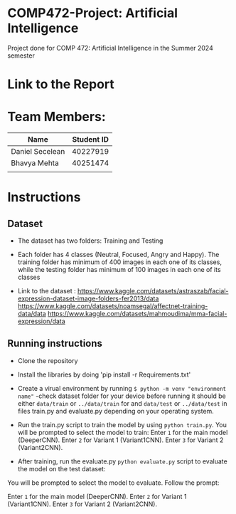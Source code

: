 # COMP472-Project: Artificial Intelligence

Project done for COMP 472: Artificial Intelligence in the Summer 2024 semester

# Link to the Report



# Team Members:

| Name               | Student ID |
| ------------------ | ---------- |
|   Daniel Secelean  |  40227919  |
|   Bhavya Mehta     |  40251474  |
|||

# Instructions

## Dataset

- The dataset has two folders: Training and Testing
- Each folder has 4 classes (Neutral, Focused, Angry and Happy). The training folder has minimum of 400 images in each one of its classes, while the testing folder has minimum of 100 images in each one of its classes

- Link to the dataset :
https://www.kaggle.com/datasets/astraszab/facial-expression-dataset-image-folders-fer2013/data 
https://www.kaggle.com/datasets/noamsegal/affectnet-training-data/data
https://www.kaggle.com/datasets/mahmoudima/mma-facial-expression/data

## Running instructions

- Clone the repository
- Install the libraries by doing 'pip install -r Requirements.txt'
- Create a virual environment by running
  `$ python -m venv "environment name"`
-check dataset folder for your device before running it should be either `data/train` or `../data/train` for and `data/test` or `../data/test` in files train.py and evaluate.py depending on your operating system.

- Run the train.py script to train the model by using `python train.py`. You will be prompted to select the model to train:
Enter `1` for the main model (DeeperCNN).
Enter `2` for Variant 1 (Variant1CNN).
Enter `3` for Variant 2 (Variant2CNN).

- After training, run the evaluate.py `python evaluate.py` script to evaluate the model on the test dataset:

You will be prompted to select the model to evaluate. Follow the prompt:

Enter `1` for the main model (DeeperCNN).
Enter `2` for Variant 1 (Variant1CNN).
Enter `3` for Variant 2 (Variant2CNN).


